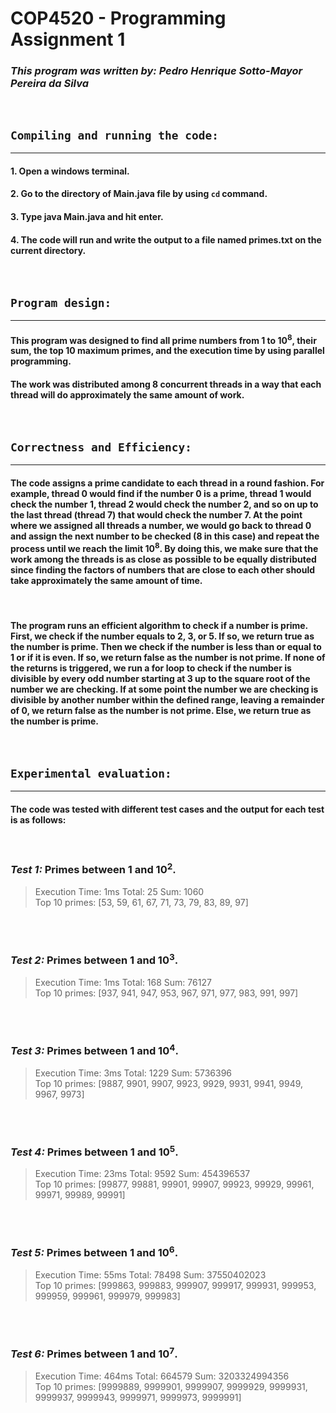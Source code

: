 # COP4520 - Programming Assignment 1

### _This program was written by: Pedro Henrique Sotto-Mayor Pereira da Silva_

<br />

## `Compiling and running the code:`

---

#### 1. Open a windows terminal.

#### 2. Go to the directory of **Main.java** file by using `cd` command.

#### 3. Type **java Main.java** and hit enter.

#### 4. The code will run and write the output to a file named **primes.txt** on the current directory.

<br />

## `Program design:`

---

#### This program was designed to find all prime numbers from 1 to 10<sup>8</sup>, their sum, the top 10 maximum primes, and the execution time by using parallel programming.

#### The work was distributed among 8 concurrent threads in a way that each thread will do approximately the same amount of work.

<br />

## `Correctness and Efficiency:`

---

#### The code assigns a prime candidate to each thread in a round fashion. For example, thread 0 would find if the number 0 is a prime, thread 1 would check the number 1, thread 2 would check the number 2, and so on up to the last thread (thread 7) that would check the number 7. At the point where we assigned all threads a number, we would go back to thread 0 and assign the next number to be checked (8 in this case) and repeat the process until we reach the limit 10<sup>8</sup>. By doing this, we make sure that the work among the threads is as close as possible to be equally distributed since finding the factors of numbers that are close to each other should take approximately the same amount of time.

<br />

#### The program runs an efficient algorithm to check if a number is prime. First, we check if the number equals to 2, 3, or 5. If so, we return true as the number is prime. Then we check if the number is less than or equal to 1 or if it is even. If so, we return false as the number is not prime. If none of the returns is triggered, we run a for loop to check if the number is divisible by every odd number starting at 3 up to the square root of the number we are checking. If at some point the number we are checking is divisible by another number within the defined range, leaving a remainder of 0, we return false as the number is not prime. Else, we return true as the number is prime.

<br />

## `Experimental evaluation:`

---

#### The code was tested with different test cases and the output for each test is as follows:

<br />

### **_Test 1:_** Primes between 1 and 10<sup>2</sup>.

> Execution Time: 1ms Total: 25 Sum: 1060 <br />
> Top 10 primes: [53, 59, 61, 67, 71, 73, 79, 83, 89, 97]

<br />
<br />

### **_Test 2:_** Primes between 1 and 10<sup>3</sup>.

> Execution Time: 1ms Total: 168 Sum: 76127 <br />
> Top 10 primes: [937, 941, 947, 953, 967, 971, 977, 983, 991, 997]

<br />
<br />

### **_Test 3:_** Primes between 1 and 10<sup>4</sup>.

> Execution Time: 3ms Total: 1229 Sum: 5736396 <br />
> Top 10 primes: [9887, 9901, 9907, 9923, 9929, 9931, 9941, 9949, 9967, 9973]

<br />
<br />

### **_Test 4:_** Primes between 1 and 10<sup>5</sup>.

> Execution Time: 23ms Total: 9592 Sum: 454396537 <br />
> Top 10 primes: [99877, 99881, 99901, 99907, 99923, 99929, 99961, 99971, 99989, 99991]

<br />
<br />

### **_Test 5:_** Primes between 1 and 10<sup>6</sup>.

> Execution Time: 55ms Total: 78498 Sum: 37550402023 <br />
> Top 10 primes: [999863, 999883, 999907, 999917, 999931, 999953, 999959, 999961, 999979, 999983]

<br />
<br />

### **_Test 6:_** Primes between 1 and 10<sup>7</sup>.

> Execution Time: 464ms Total: 664579 Sum: 3203324994356 <br />
> Top 10 primes: [9999889, 9999901, 9999907, 9999929, 9999931, 9999937, 9999943, 9999971, 9999973, 9999991]

